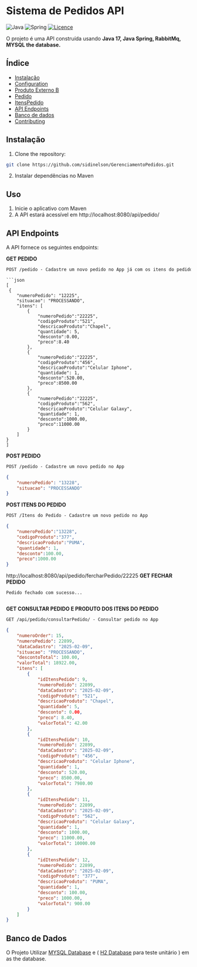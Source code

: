 # Sistema de Pedidos API

![Java](https://img.shields.io/badge/java-%23ED8B00.svg?style=for-the-badge&logo=openjdk&logoColor=white)
![Spring](https://img.shields.io/badge/spring-%236DB33F.svg?style=for-the-badge&logo=spring&logoColor=white)
[![Licence](https://img.shields.io/github/license/Ileriayo/markdown-badges?style=for-the-badge)](./LICENSE)

O projeto é uma API construída usando **Java 17, Java Spring, RabbitMq, MYSQL the database.** 


## Índice

- [Instalação](#installation)
- [Configuration](#configuration)
- [Produto Externo B](#usage)
- [Pedido](#usage)
- [ItensPedido](#usage)
- [API Endpoints](#api-endpoints)
- [Banco de dados](#database)
- [Contributing](#contributing)

## Instalação

1. Clone the repository:

```bash
git clone https://github.com/sidinelson/GerenciamentoPedidos.git
```

2. Instalar dependências no Maven

## Uso

1. Inicie o aplicativo com Maven
2. A API estará acessível em http://localhost:8080/api/pedido/


## API Endpoints
A API fornece os seguintes endpoints:


**GET PEDIDO**
```markdown
POST /pedido - Cadastre um novo pedido no App já com os itens do pedido
```
```
```json
[
 {
    "numeroPedido": "12225",
    "situacao": "PROCESSANDO",
    "itens": [
        {
            "numeroPedido":"22225",
            "codigoProduto":"521",
            "descricaoProduto":"Chapel",
            "quantidade": 5,
            "desconto":0.00,
            "preco":8.40
        },
        {
            "numeroPedido":"22225",
            "codigoProduto":"456",
            "descricaoProduto":"Celular Iphone",
            "quantidade": 1,
            "desconto":520.00,
            "preco":8500.00
        },
        {
            "numeroPedido":"22225",
            "codigoProduto":"562",
            "descricaoProduto":"Celular Galaxy",
            "quantidade": 1,
            "desconto":1000.00,
            "preco":11000.00
        }
    ]
}
]

```



**POST PEDIDO**
```markdown
POST /pedido - Cadastre um novo pedido no App
```
```json
{
    "numeroPedido": "13228",
    "situacao": "PROCESSANDO"
}
```




**POST ITENS DO PEDIDO**
```markdown
POST /Itens do Pedido - Cadastre um novo pedido no App
```
```json
{
    "numeroPedido":"13228",
    "codigoProduto":"377",
    "descricaoProduto":"PUMA",
    "quantidade": 1,
    "desconto":100.00,
    "preco":1000.00
}
```


http://localhost:8080/api/pedido/fercharPedido/22225
**GET FECHAR PEDIDO**
```
Pedido fechado com sucesso...


```

**GET CONSULTAR PEDIDO E PRODUTO DOS ITENS DO PEDIDO**
```markdown
GET /api/pedido/consultarPedido/ - Consultar pedido no App
```
```json
{
    "numeroOrder": 15,
    "numeroPedido": 22899,
    "dataCadastro": "2025-02-09",
    "situacao": "PROCESSANDO",
    "descontoTotal": 100.00,
    "valorTotal": 18922.00,
    "itens": [
        {
            "idItensPedido": 9,
            "numeroPedido": 22899,
            "dataCadastro": "2025-02-09",
            "codigoProduto": "521",
            "descricaoProduto": "Chapel",
            "quantidade": 5,
            "desconto": 0.00,
            "preco": 8.40,
            "valorTotal": 42.00
        },
        {
            "idItensPedido": 10,
            "numeroPedido": 22899,
            "dataCadastro": "2025-02-09",
            "codigoProduto": "456",
            "descricaoProduto": "Celular Iphone",
            "quantidade": 1,
            "desconto": 520.00,
            "preco": 8500.00,
            "valorTotal": 7980.00
        },
        {
            "idItensPedido": 11,
            "numeroPedido": 22899,
            "dataCadastro": "2025-02-09",
            "codigoProduto": "562",
            "descricaoProduto": "Celular Galaxy",
            "quantidade": 1,
            "desconto": 1000.00,
            "preco": 11000.00,
            "valorTotal": 10000.00
        },
        {
            "idItensPedido": 12,
            "numeroPedido": 22899,
            "dataCadastro": "2025-02-09",
            "codigoProduto": "377",
            "descricaoProduto": "PUMA",
            "quantidade": 1,
            "desconto": 100.00,
            "preco": 1000.00,
            "valorTotal": 900.00
        }
    ]
}
```

## Banco de Dados
O Projeto Utilizar
[MYSQL Database](https://www.mysql.com/downloads/) e ( [H2 Database](https://www.h2database.com/html/tutorial.html) para teste unitário ) em as the database. 




